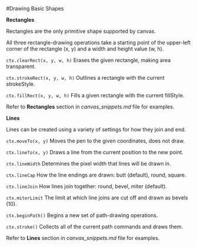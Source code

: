 #Drawing Basic Shapes

**Rectangles**

Rectangles are the only primitive shape supported by canvas.

All three rectangle-drawing operations take a starting point of the upper-left corner of the rectangle (x, y) and a width and height value (w, h).

`ctx.clearRect(x, y, w, h)` Erases the given rectangle, making area transparent.

`ctx.strokeRect(x, y, w, h)` Outlines a rectangle with the current strokeStyle.

`ctx.fillRect(x, y, w, h)` Fills a given rectangle with the current fillStyle.

Refer to **Rectangles** section in *canvas_snippets.md* file for examples.

**Lines**

Lines can be created using a variety of settings for how they join and end.

`ctx.moveTo(x, y)` Moves the pen to the given coordinates, does not draw.

`ctx.lineTo(x, y)` Draws a line from the current position to the new point.

`ctx.lineWidth` Determines the pixel width that lines will be drawn in.

`ctx.lineCap` How the line endings are drawn: butt (default), round, square.

`ctx.lineJoin` How lines join together: round, bevel, miter (default).

`ctx.miterLimit` The limit at which line joins are cut off and drawn as bevels (10).

`ctx.beginPath()` Begins a new set of path-drawing operations.

`ctx.stroke()` Collects all of the current path commands and draws them.

Refer to **Lines** section in *canvas_snippets.md* file for examples.
